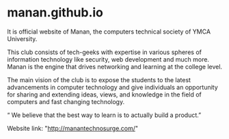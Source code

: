 # manan.github.io
It is official website of Manan, the computers technical society of YMCA University.

This club consists of tech-geeks with expertise in various spheres of information technology like security, web development and much more. Manan is the engine that drives networking and learning at the college level.

The main vision of the club is to expose the students to the latest advancements in computer technology and give individuals an opportunity for sharing and extending ideas, views, and knowledge in the field of computers and fast changing technology.

“ We believe that the best way to learn is to actually build a product.”

Website link: "http://manantechnosurge.com/"
